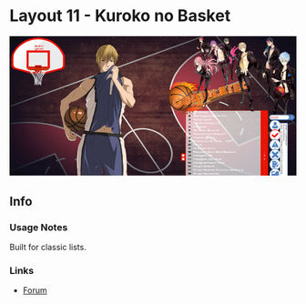 # Layout 11 - Kuroko no Basket

![](gallery/demo.jpg)

## Info

### Usage Notes

Built for classic lists.

### Links

- [Forum](https://myanimelist.net/forum/?topicid=594563)